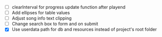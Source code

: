 - [ ] clearInterval for progress update function after playend
- [ ] Add ellipses for table values
- [ ] Adjust song info text clipping
- [ ] Change search box to form and on submit
- [x] Use userdata path for db and resources instead of project's root folder